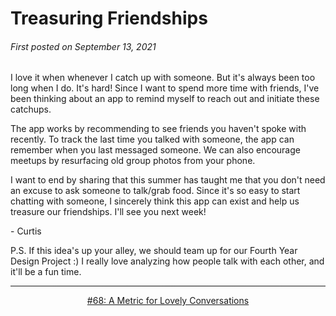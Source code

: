 # Treasuring Friendships

###### First posted on September 13, 2021

I love it when whenever I catch up with someone. But it's always been too long when I do. It's hard! Since I want to spend more time with friends, I've been thinking about an app to remind myself to reach out and initiate these catchups.

The app works by recommending to see friends you haven't spoke with recently. To track the last time you talked with someone, the app can remember when you last messaged someone. We can also encourage meetups by resurfacing old group photos from your phone.

I want to end by sharing that this summer has taught me that you don't need an excuse to ask someone to talk/grab food. Since it's so easy to start chatting with someone, I sincerely think this app can exist and help us treasure our friendships. I'll see you next week!

\- Curtis

P.S. If this idea's up your alley, we should team up for our Fourth Year Design Project :) I really love analyzing how people talk with each other, and it'll be a fun time.

<!--START OF FOOTER-->
<hr style="margin-top:9px;height:1px;border: 0;background-image: linear-gradient(to right, rgba(0, 0, 0, 0.0), rgba(0, 0, 0, 0.5),rgba(0, 0, 0, 0.0));">
<!--START OF ISSUE NAVIGATION LINKS-->
<p align="center"><a href='068_a_metric_for_lovely_conversations.md'>#68: A Metric for Lovely Conversations</a></p>
<!--START OF ISSUE NAVIGATION LINKS-->
<!--END OF FOOTER-->
